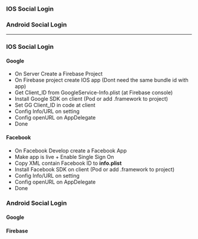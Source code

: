### IOS Social Login
### Android Social Login


------------------------------------------------------

### IOS Social Login

#### Google
  * On Server Create a Firebase Project
  * On Firebase project create IOS app (Dont need the same bundle id with app)
  * Get Client_ID from GoogleService-Info.plist (at Firebase console)
  * Install Google SDK on client (Pod or add .framework to project)
  * Set GG Client_ID in code at client
  * Config Info/URL on setting
  * Config openURL on AppDelegate
  * Done

#### Facebook
  * On Facebook Develop create a Facebook App
  * Make app is live + Enable Single Sign On
  * Copy XML contain Facebook ID to **info.plist**
  * Install Facebook SDK on client (Pod or add .framework to project)
  * Config Info/URL on setting
  * Config openURL on AppDelegate
  * Done



### Android Social Login

#### Google

#### Firebase
